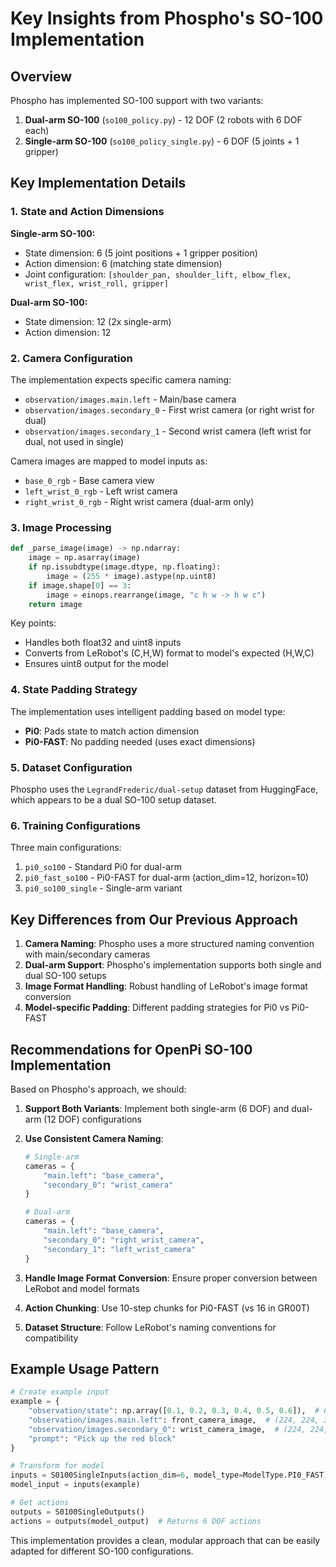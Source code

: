 # Key Insights from Phospho's SO-100 Implementation

## Overview

Phospho has implemented SO-100 support with two variants:
1. **Dual-arm SO-100** (`so100_policy.py`) - 12 DOF (2 robots with 6 DOF each)
2. **Single-arm SO-100** (`so100_policy_single.py`) - 6 DOF (5 joints + 1 gripper)

## Key Implementation Details

### 1. State and Action Dimensions

**Single-arm SO-100:**
- State dimension: 6 (5 joint positions + 1 gripper position)
- Action dimension: 6 (matching state dimension)
- Joint configuration: `[shoulder_pan, shoulder_lift, elbow_flex, wrist_flex, wrist_roll, gripper]`

**Dual-arm SO-100:**
- State dimension: 12 (2x single-arm)
- Action dimension: 12

### 2. Camera Configuration

The implementation expects specific camera naming:
- `observation/images.main.left` - Main/base camera
- `observation/images.secondary_0` - First wrist camera (or right wrist for dual)
- `observation/images.secondary_1` - Second wrist camera (left wrist for dual, not used in single)

Camera images are mapped to model inputs as:
- `base_0_rgb` - Base camera view
- `left_wrist_0_rgb` - Left wrist camera
- `right_wrist_0_rgb` - Right wrist camera (dual-arm only)

### 3. Image Processing

```python
def _parse_image(image) -> np.ndarray:
    image = np.asarray(image)
    if np.issubdtype(image.dtype, np.floating):
        image = (255 * image).astype(np.uint8)
    if image.shape[0] == 3:
        image = einops.rearrange(image, "c h w -> h w c")
    return image
```

Key points:
- Handles both float32 and uint8 inputs
- Converts from LeRobot's (C,H,W) format to model's expected (H,W,C)
- Ensures uint8 output for the model

### 4. State Padding Strategy

The implementation uses intelligent padding based on model type:
- **Pi0**: Pads state to match action dimension
- **Pi0-FAST**: No padding needed (uses exact dimensions)

### 5. Dataset Configuration

Phospho uses the `LegrandFrederic/dual-setup` dataset from HuggingFace, which appears to be a dual SO-100 setup dataset.

### 6. Training Configurations

Three main configurations:
1. `pi0_so100` - Standard Pi0 for dual-arm
2. `pi0_fast_so100` - Pi0-FAST for dual-arm (action_dim=12, horizon=10)
3. `pi0_so100_single` - Single-arm variant

## Key Differences from Our Previous Approach

1. **Camera Naming**: Phospho uses a more structured naming convention with main/secondary cameras
2. **Dual-arm Support**: Phospho's implementation supports both single and dual SO-100 setups
3. **Image Format Handling**: Robust handling of LeRobot's image format conversion
4. **Model-specific Padding**: Different padding strategies for Pi0 vs Pi0-FAST

## Recommendations for OpenPi SO-100 Implementation

Based on Phospho's approach, we should:

1. **Support Both Variants**: Implement both single-arm (6 DOF) and dual-arm (12 DOF) configurations

2. **Use Consistent Camera Naming**:
   ```python
   # Single-arm
   cameras = {
       "main.left": "base_camera",
       "secondary_0": "wrist_camera"
   }
   
   # Dual-arm
   cameras = {
       "main.left": "base_camera",
       "secondary_0": "right_wrist_camera",
       "secondary_1": "left_wrist_camera"
   }
   ```

3. **Handle Image Format Conversion**: Ensure proper conversion between LeRobot and model formats

4. **Action Chunking**: Use 10-step chunks for Pi0-FAST (vs 16 in GR00T)

5. **Dataset Structure**: Follow LeRobot's naming conventions for compatibility

## Example Usage Pattern

```python
# Create example input
example = {
    "observation/state": np.array([0.1, 0.2, 0.3, 0.4, 0.5, 0.6]),  # 6 DOF
    "observation/images.main.left": front_camera_image,  # (224, 224, 3) uint8
    "observation/images.secondary_0": wrist_camera_image,  # (224, 224, 3) uint8
    "prompt": "Pick up the red block"
}

# Transform for model
inputs = S0100SingleInputs(action_dim=6, model_type=ModelType.PI0_FAST)
model_input = inputs(example)

# Get actions
outputs = S0100SingleOutputs()
actions = outputs(model_output)  # Returns 6 DOF actions
```

This implementation provides a clean, modular approach that can be easily adapted for different SO-100 configurations.
